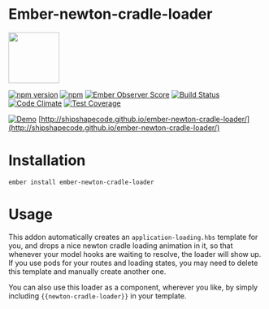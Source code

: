 # Ember-newton-cradle-loader

<a href="https://shipshape.io/"><img src="http://i.imgur.com/bU4ABmk.png" width="100" height="100"/></a>

[![npm version](https://badge.fury.io/js/ember-newton-cradle-loader.svg)](http://badge.fury.io/js/ember-newton-cradle-loader)
[![npm](https://img.shields.io/npm/dm/ember-newton-cradle-loader.svg)]()
[![Ember Observer Score](http://emberobserver.com/badges/ember-newton-cradle-loader.svg)](http://emberobserver.com/addons/ember-newton-cradle-loader)
[![Build Status](https://travis-ci.org/shipshapecode/ember-newton-cradle-loader.svg)](https://travis-ci.org/shipshapecode/ember-newton-cradle-loader)
[![Code Climate](https://codeclimate.com/github/shipshapecode/ember-newton-cradle-loader/badges/gpa.svg)](https://codeclimate.com/github/shipshapecode/ember-newton-cradle-loader)
[![Test Coverage](https://codeclimate.com/github/shipshapecode/ember-newton-cradle-loader/badges/coverage.svg)](https://codeclimate.com/github/shipshapecode/ember-newton-cradle-loader/coverage)

[![Demo](http://i.imgur.com/hDPxb2H.gif)](http://shipshapecode.github.io/ember-newton-cradle-loader/)
[http://shipshapecode.github.io/ember-newton-cradle-loader/](http://shipshapecode.github.io/ember-newton-cradle-loader/)

# Installation
`ember install ember-newton-cradle-loader`

# Usage

This addon automatically creates an `application-loading.hbs` template for you, and drops a nice newton cradle loading animation in it, so that whenever your model hooks are waiting to resolve, the loader will show up. If you use pods for your routes and loading states, you may need to delete this template and manually create another one.

You can also use this loader as a component, wherever you like, by simply including `{{newton-cradle-loader}}` in your template.
